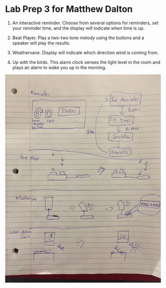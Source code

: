 
# Lab Prep 3 for Matthew Dalton

1) An interactive reminder. Choose from several options for reminders, set your reminder time, and the display will indicate when time is up.

2) Beat Player. Play a two-two tone melody using the buttons and a speaker will play the results.

3) Weathervane. Display will indicate which direction wind is coming from.

4) Up with the birds. This alarm clock senses the light level in the room and plays an alarm to wake you up in the morning.


![Idea Sketches](https://github.com/MattD18/IDD-Fa18-Lab3/blob/master/Lab-Prep/IMG_2358.JPG)
